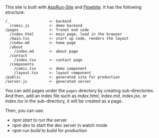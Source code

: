 This site is built with [AppRun-Site](https://github.com/yysun/apprun-site) and [Flowbite](https://flowbite.com/). It has the following structure:

```
/_                  <- backend
  /comic.js         <- demo backend
/pages              <- fronet end code
  /index.html       <- main page, load in the browser
  /main.tsx         <- start up code, renders the layout
  /index.md         <- home page
  /about
    /index.md       <- about page
  /contact
    /index.tsx      <- contact page
  /components
    /comic.tsx      <- demo component
    /layout.tsx     <- layout component
/public             <- generated site for production
/server.js          <- generated server
```

You can add pages under the `pages` directory by creating sub-directories. And then, add an index file such as _index.html_, _index.md_, _index.jsx_, or _index.tsx_ in the sub-directory, it will be created as a page.

Then, you can use:

* _npm start_ to run the server
* _npm dev_ to start the dev server in watch mode
* _npm run build_ to build for production